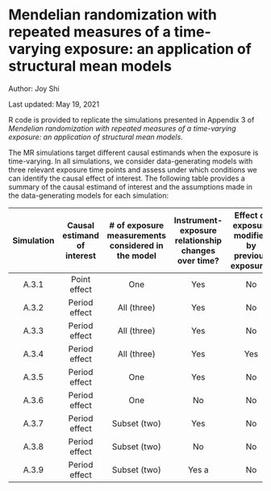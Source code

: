 # Mendelian randomization with repeated measures of a time-varying exposure: an application of structural mean models
Author: Joy Shi

Last updated: May 19, 2021

R code is provided to replicate the simulations presented in Appendix 3 of <i>Mendelian randomization with repeated measures of a time-varying exposure: an application of structural mean models</i>.

The MR simulations target different causal estimands when the exposure is time-varying. In all simulations, we consider data-generating models with three relevant exposure time points and assess under which conditions we can identify the causal effect of interest. The following table provides a summary of the causal estimand of interest and the assumptions made in the data-generating models for each simulation:

| Simulation | Causal estimand of interest | # of exposure measurements considered in the model | Instrument-exposure relationship changes over time? | Effect of exposure modified by previous exposure? | Presence of time-varying outcome-exposure confounding? |
| :---: | :---: | :---: | :---: | :---: | :---: |
| A.3.1 | Point effect | One | Yes | No | No | 
| A.3.2	| Period effect	| All (three)	| Yes	| No	| No |
| A.3.3	| Period effect	| All (three)	| Yes	| No	| Yes |
| A.3.4	| Period effect	| All (three)	| Yes	| Yes	| No |
| A.3.5	| Period effect	| One	| Yes	| No	| No |
| A.3.6	| Period effect	| One	| No	| No	| No |
| A.3.7	| Period effect	| Subset (two)	| Yes	| No | No |
| A.3.8	| Period effect	| Subset (two)	| No	| No | No |
| A.3.9	| Period effect	| Subset (two)	| Yes a	| No	| No |

